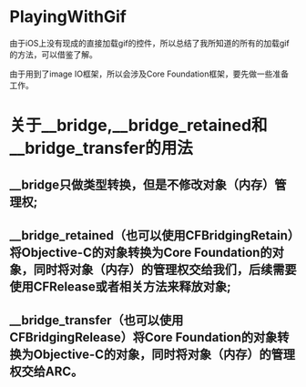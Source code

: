 PlayingWithGif
===========================

由于iOS上没有现成的直接加载gif的控件，所以总结了我所知道的所有的加载gif的方法，可以借鉴了解。

由于用到了image IO框架，所以会涉及Core Foundation框架，要先做一些准备工作。

# 关于__bridge,__bridge_retained和__bridge_transfer的用法

## __bridge只做类型转换，但是不修改对象（内存）管理权;
## __bridge_retained（也可以使用CFBridgingRetain）将Objective-C的对象转换为Core Foundation的对象，同时将对象（内存）的管理权交给我们，后续需要使用CFRelease或者相关方法来释放对象;
## __bridge_transfer（也可以使用CFBridgingRelease）将Core Foundation的对象转换为Objective-C的对象，同时将对象（内存）的管理权交给ARC。
